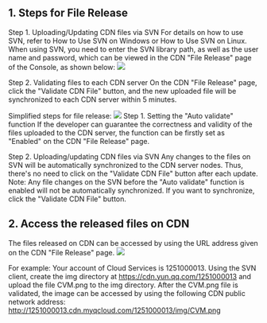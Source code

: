 ## 1. Steps for File Release
Step 1. Uploading/Updating CDN files via SVN
For details on how to use SVN, refer to How to Use SVN on Windows or How to Use SVN on Linux.
When using SVN, you need to enter the SVN library path, as well as the user name and password, which can be viewed in the CDN "File Release" page of the Console, as shown below:
![](//mccdn.qcloud.com/static/img/56f91c137833a1667c82a1b9aecc6b0b/image.png)

Step 2. Validating files to each CDN server
On the CDN "File Release" page, click the "Validate CDN File" button, and the new uploaded file will be synchronized to each CDN server within 5 minutes.

Simplified steps for file release:
![](//mccdn.qcloud.com/static/img/625b3e88e1bac241fe7bcd619618c406/image.png)
Step 1. Setting the "Auto validate" function
If the developer can guarantee the correctness and validity of the files uploaded to the CDN server, the function can be firstly set as "Enabled" on the CDN "File Release" page.


Step 2. Uploading/updating CDN files via SVN
Any changes to the files on SVN will be automatically synchronized to the CDN server nodes. Thus, there's no need to click on the "Validate CDN File" button after each update.
Note: Any file changes on the SVN before the "Auto validate" function is enabled will not be automatically synchronized. If you want to synchronize, click the "Validate CDN File" button.

## 2. Access the released files on CDN
The files released on CDN can be accessed by using the URL address given on the CDN "File Release" page.
![](//mccdn.qcloud.com/static/img/7f4bda0577446fa6e2ce4eb5888df912/image.png)

For example:
Your account of Cloud Services is 1251000013. Using the SVN client, create the img directory at https://cdn.yun.qq.com/1251000013 and upload the file CVM.png to the img directory. After the CVM.png file is validated, the image can be accessed by using the following CDN public network address:
http://1251000013.cdn.myqcloud.com/1251000013/img/CVM.png
